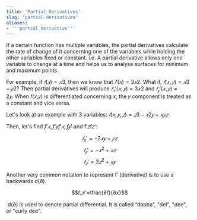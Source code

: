 ```yaml
---
title: 'Partial Derivatives'
slug: 'partial-derivatives'
aliases:
- '''partial derivative'''
---
```


If a certain function has multiple variables, the partial derivatives calculate the rate of change of it concerning one of the variables while holding the other variables fixed or constant. i.e. A partial derivative allows only one variable to change at a time and helps us to analyse surfaces for minimum and maximum points.

For example, if $𝑓(𝑥)=𝑥3$, then we know that $𝑓′(𝑥)=3𝑥2$. What if, $𝑓(𝑥,𝑦)=𝑥3+𝑦2$? Then partial derivatives will produce $𝑓_𝑥'(𝑥,𝑦)=3𝑥2$ and $𝑓_𝑦'(𝑥,𝑦)=2𝑦$. When 𝑓(𝑥,𝑦) is differentiated concerning 𝑥, the 𝑦 component is treated as a constant and vice versa.

Let's look at an example with 3 variables: $𝑓(𝑥,𝑦,𝑧)=𝑧3−𝑥2𝑦+𝑥𝑦𝑧$

Then, let's find $f′𝑥,f′𝑦f′𝑥,f𝑦′$ and f′𝑧f𝑧′:

$$𝑓_x'=−2𝑥𝑦+𝑦𝑧$$
$$𝑓_𝑦'=−𝑥^2+𝑥𝑧$$
$$𝑓_𝑧'=3𝑧^2+𝑥𝑦$$

Another very common notation to represent f′ (derivative) is to use a backwards d(∂).

$$𝑓_𝑥'=\frac{∂𝑓}{∂𝑥}$$

 d(∂) is used to denote partial differential. It is called “dabba”, "del", "dee", or "curly dee".